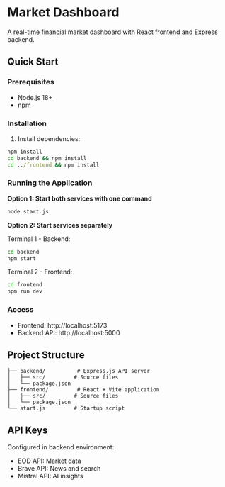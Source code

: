 # Market Dashboard

A real-time financial market dashboard with React frontend and Express backend.

## Quick Start

### Prerequisites
- Node.js 18+ 
- npm

### Installation

1. Install dependencies:
```cmd
npm install
cd backend && npm install
cd ../frontend && npm install
```

### Running the Application

**Option 1: Start both services with one command**
```cmd
node start.js
```

**Option 2: Start services separately**

Terminal 1 - Backend:
```cmd
cd backend
npm start
```

Terminal 2 - Frontend:
```cmd
cd frontend
npm run dev
```

### Access
- Frontend: http://localhost:5173
- Backend API: http://localhost:5000

## Project Structure
```
├── backend/          # Express.js API server
│   ├── src/         # Source files
│   └── package.json
├── frontend/         # React + Vite application  
│   ├── src/         # Source files
│   └── package.json
└── start.js         # Startup script
```

## API Keys
Configured in backend environment:
- EOD API: Market data
- Brave API: News and search
- Mistral API: AI insights
